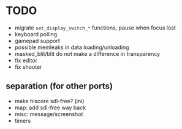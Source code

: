 # TODO

- migrate `set_display_switch_*` functions, pause when focus lost
- keyboard polling
- gamepad support
- possible memleaks in data loading/unloading
- masked_blit/blit do not make a difference in transparency
- fix editor
- fix shooter

## separation (for other ports)
- make hiscore sdl-free? (ini)
- map: add sdl-free way back
- misc: message/screenshot
- timers
